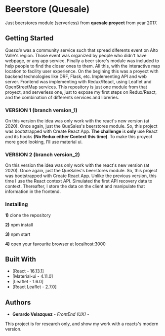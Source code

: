 # Beerstore (Quesale)

Just beerstores module (serverless) from **quesale proyect** from year 2017.

## Getting Started

*Quesale* was a community service such that spread diferents event on Alto Valle's region. Those event was organized by people who didn't have webpage, or any app service.
Finally a beer store's module was included to help people to find the closer ones to them.
All this, with the interactive map location to facility user experience.
On the begining this was a proyect with backend technologies like DRF, Flask, etc. Implementing API and web server.
Frontend was implementing with Redux/React, using Leaflet and OpenStreetMap services.
This repository is just one module from that proyect, and serverless one, just to expose my first steps on Redux/React, and the combination of differents services and libreries.

### VERSION 1 (branch version_1)
On this version the idea was only work with the react's new version (at 2020). Once again, just the QueSales's beerstores module. So, this project was bootstrapped with Create React App. **The challenge** is **only** use React and its hooks **(No Redux either Context this time)**.
To make this proyect more good looking, I'll use material ui.

### VERSION 2 (branch version_2)
On this version the idea was only work with the react's new version (at 2020). Once again, just the QueSales's beerstores module. So, this project was bootstrapped with Create React App. Unlike the previous version, this time I use the React context API. Simulated the first API recovery data to context. Thereafter, I store the data on the client and manipulate that information in the frontend.

### Installing

**1)** clone the repository

**2)** npm install

**3)** npm start

**4)** open your favourite browser at localhost:3000

## Built With

* [React - 16.13.1]
* [Material-ui - 4.11.0]
* [Leaflet - 1.6.0]
* [React Leaflet - 2.7.0]

## Authors

* **Gerardo Velazquez** - *FrontEnd (UX)* -

This project is for research only, and show my work with a reacts's modern version.
